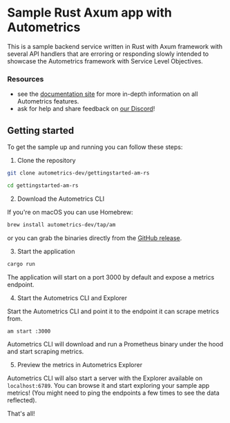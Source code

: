 
# Sample Rust Axum app with Autometrics
This is a sample backend service written in Rust with Axum framework with several API handlers that are erroring or responding slowly intended to showcase the Autometrics framework with Service Level Objectives.

### Resources

- see the [documentation site](https://docs.autometrics.dev) for more in-depth information on all Autometrics features.
- ask for help and share feedback on [our Discord](https://discord.com/invite/MJr7pYzZQ4)!

## Getting started

To get the sample up and running you can follow these steps:

1. Clone the repository

```bash
git clone autometrics-dev/gettingstarted-am-rs

cd gettingstarted-am-rs
```

2. Download the Autometrics CLI

If you're on macOS you can use Homebrew:

```bash
brew install autometrics-dev/tap/am
```

or you can grab the binaries directly from the [GitHub release](https://github.com/autometrics-dev/am/releases/).

3. Start the application

```bash
cargo run
```

The application will start on a port 3000 by default and expose a metrics endpoint.

4. Start the Autometrics CLI and Explorer

Start the Autometrics CLI and point it to the endpoint it can scrape metrics from.

```bash
am start :3000
```

Autometrics CLI will download and run a Prometheus binary under the hood and start scraping metrics.

5. Preview the metrics in Autometrics Explorer

Autometrics CLI will also start a server with the Explorer available on `localhost:6789`. You can browse it and start exploring your sample app metrics! (You might need to ping the endpoints a few times to see the data reflected).

That's all!

